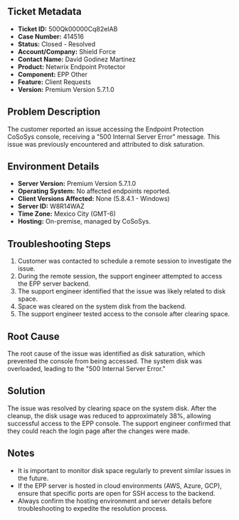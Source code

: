 ## Ticket Metadata
- **Ticket ID:** 500Qk00000Cq82eIAB
- **Case Number:** 414516
- **Status:** Closed - Resolved
- **Account/Company:** Shield Force
- **Contact Name:** David Godinez Martinez
- **Product:** Netwrix Endpoint Protector
- **Component:** EPP Other
- **Feature:** Client Requests
- **Version:** Premium Version 5.7.1.0

## Problem Description
The customer reported an issue accessing the Endpoint Protection CoSoSys console, receiving a "500 Internal Server Error" message. This issue was previously encountered and attributed to disk saturation.

## Environment Details
- **Server Version:** Premium Version 5.7.1.0
- **Operating System:** No affected endpoints reported.
- **Client Versions Affected:** None (5.8.4.1 - Windows)
- **Server ID:** W8R14WAZ
- **Time Zone:** Mexico City (GMT-6)
- **Hosting:** On-premise, managed by CoSoSys.

## Troubleshooting Steps
1. Customer was contacted to schedule a remote session to investigate the issue.
2. During the remote session, the support engineer attempted to access the EPP server backend.
3. The support engineer identified that the issue was likely related to disk space.
4. Space was cleared on the system disk from the backend.
5. The support engineer tested access to the console after clearing space.

## Root Cause
The root cause of the issue was identified as disk saturation, which prevented the console from being accessed. The system disk was overloaded, leading to the "500 Internal Server Error."

## Solution
The issue was resolved by clearing space on the system disk. After the cleanup, the disk usage was reduced to approximately 38%, allowing successful access to the EPP console. The support engineer confirmed that they could reach the login page after the changes were made.

## Notes
- It is important to monitor disk space regularly to prevent similar issues in the future.
- If the EPP server is hosted in cloud environments (AWS, Azure, GCP), ensure that specific ports are open for SSH access to the backend.
- Always confirm the hosting environment and server details before troubleshooting to expedite the resolution process.